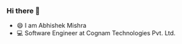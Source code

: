 ### Hi there 👋
- 😄 I am Abhishek Mishra
- 💻 Software Engineer at Cognam Technologies Pvt. Ltd.


<!--
**abhishek-php/abhishek-php** is a ✨ _special_ ✨ repository because its `README.md` (this file) appears on your GitHub profile.
-->
